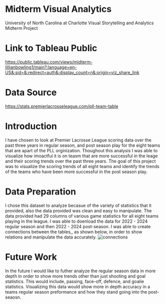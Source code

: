 # Midterm Visual Analytics
University of North Carolina at Charlotte Visual Storytelling and Analytics Midterm Project

# Link to Tableau Public
https://public.tableau.com/views/midterm-lillianbowling1/main?:language=en-US&:sid=&:redirect=auth&:display_count=n&:origin=viz_share_link 

# Data Source 
https://stats.premierlacrosseleague.com/pll-team-table

# Introduction 
I have chosen to look at Premier Lacrosse League scoring data over the past three years in regular season, and post season play for the eight teams that are apart of the PLL orginization. Thoughout this analysis I was able to visualize how imoactful it is on teasm that are more successful in the leage and their scoring trends over the past three years. The goal of this project was to visualize the scoring trends of all eight teams and identify the trends of the teams who have been more successful in the post season play. 

# Data Preparation 
I chose this dataset to analyze becasue of the variety of statistics that it provided, also the data provided was clean and easy to manipulate. The data provided had 29 columns of various game statistics for all eight teams playing in the league. I was able to doenload the data for 2022 - 2024 regular season and then 2022 - 2024 post-season. I was able to create connections between the tables,, as shown below, in order to show relations and manipulate the data accurately. 
![connections](https://github.com/user-attachments/assets/40c77a1b-7611-400c-9f41-0e8dcc48489e)

# Future Work
In the future I would like to futher analyze the regular season data in more depth in order to show more trends other than just shooting and goal statistics. This would include, passing, face-off, defence, and goalie statistics. Visualizing this data would show more in depth accuracy in a teams regular season preformance and how they stand going into the post-seaosn. 

